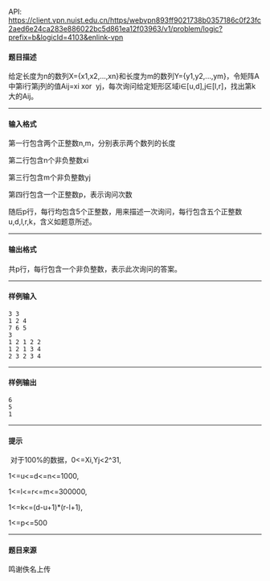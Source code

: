 API: https://client.vpn.nuist.edu.cn/https/webvpn893ff9021738b0357186c0f23fc2aed6e24ca283e886022bc5d861ea12f03963/v1/problem/logic?prefix=b&logicId=4103&enlink-vpn

#### 题目描述

给定长度为n的数列X={x1,x2,...,xn}和长度为m的数列Y={y1,y2,...,ym}，令矩阵A中第i行第j列的值Aij=xi xor  yj，每次询问给定矩形区域i∈\[u,d\],j∈\[l,r\]，找出第k大的Aij。

---

#### 输入格式

第一行包含两个正整数n,m，分别表示两个数列的长度

第二行包含n个非负整数xi

第三行包含m个非负整数yj

第四行包含一个正整数p，表示询问次数

随后p行，每行均包含5个正整数，用来描述一次询问，每行包含五个正整数u,d,l,r,k，含义如题意所述。

---

#### 输出格式

共p行，每行包含一个非负整数，表示此次询问的答案。

---

#### 样例输入
```
3 3
1 2 4
7 6 5
3
1 2 1 2 2
1 2 1 3 4
2 3 2 3 4
```

---

#### 样例输出
```
6
5
1
```

---

#### 提示

 对于100%的数据，0<=Xi,Yj<2^31,

1<=u<=d<=n<=1000,

1<=l<=r<=m<=300000,

1<=k<=(d-u+1)\*(r-l+1),

1<=p<=500

---

#### 题目来源

鸣谢佚名上传